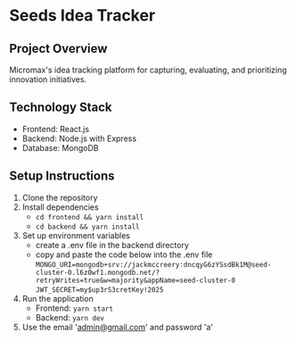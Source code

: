 # Seeds Idea Tracker

## Project Overview
Micromax's idea tracking platform for capturing, evaluating, and prioritizing innovation initiatives.

## Technology Stack
- Frontend: React.js
- Backend: Node.js with Express
- Database: MongoDB

## Setup Instructions
1. Clone the repository
2. Install dependencies
   - `cd frontend && yarn install`
   - `cd backend && yarn install`
3. Set up environment variables
   - create a .env file in the backend directory
   - copy and paste the code below into the .env file
   `MONGO_URI=mongodb+srv://jackmccreery:dncqyG6zYSsdBk1M@seed-cluster-0.l6z0wf1.mongodb.net/?retryWrites=true&w=majority&appName=seed-cluster-0`
   `JWT_SECRET=my$up3rS3cretKey!2025`
5. Run the application
   - Frontend: `yarn start`
   - Backend: `yarn dev` 
6. Use the email 'admin@gmail.com' and password 'a'
